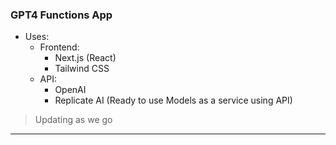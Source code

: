 ### GPT4 Functions App

- Uses:
  - Frontend:
    - Next.js (React)
    - Tailwind CSS
  - API:
    - OpenAI
    - Replicate AI (Ready to use Models as a service using API)

> Updating as we go

---

